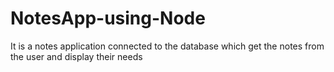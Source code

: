 # NotesApp-using-Node
It is a notes application connected to the database which get the notes from the user and display their needs
